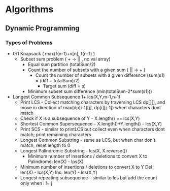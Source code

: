 # Algorithms

## Dynamic Programming

### Types of  Problems

- 0/1 Knapsack ( max(f(n-1)+v[n], f(n-1) )
  - Subset sum problem ( + -> || , no val array)
    - Equal sum partition (totalSum/2)
    - Count the number of subsets with a given sum ( || -> + )
      - Count the number of subsets with a given difference (sum(s1) = (diff + totalSum)/2)
        - Target sum (diff = s)
    - Minimum subset sum difference (min(totalSum-2*sum(s1)))
- Longest Common Subsequence 1+ lcs(X,Y,m-1,n-1)
  - Print LCS - Collect matching characters by traversing LCS dp[][], and move in direction of max(dp[i-1][j], dp[i][j-1]) when characters dont match 
  - Check if X is a subsequence of Y - X.length() == lcs(X,Y)
  - Shortest Common Supersequence - X.length()+Y.length() - lcs(X,Y)
  - Print SCS - similar to printLCS but collect even when characters dont match; print remaining characters
  - Longest Common Substring - same as LCS, but when char don't match, reset length to 0
  - Longest Palindromic Substring - lcs(X, X.reverse())
    - Minimum number of insertions / deletions to convert X to Palindrome: len(X) - lps(X)
  - Minimum number of insertions / deletions to convert X to Y Del : len(X) - lcs(X,Y) Ins: len(Y) - lcs(X,Y)
  - Longest repeating subsequence - similar to lcs but add the count only when i != j
  
  
